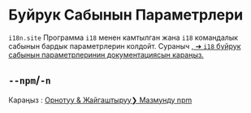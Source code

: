 # Буйрук Сабынын Параметрлери

`i18n.site` Программа `i18` менен камтылган жана `i18` командалык сабынын бардык параметрлерин колдойт. Сураныч [, ➔ `i18` буйрук сабынын параметрлеринин документациясын караңыз.](/i18/cli)

## `--npm`/`-n`

Караңыз : [Орнотуу & Жайгаштыруу❯ Мазмунду npm](/i18n.site/use#npm)